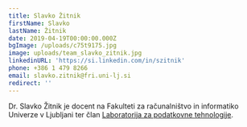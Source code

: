 ```yaml
---
title: Slavko Žitnik
firstName: Slavko
lastName: Žitnik
date: 2019-04-19T00:00:00.000Z
bgImage: /uploads/c75t9175.jpg
image: uploads/team_slavko_zitnik.jpg
linkedinURL: 'https://si.linkedin.com/in/szitnik'
phone: +386 1 479 8266
email: slavko.zitnik@fri.uni-lj.si
redirect: ''
---
```

Dr. Slavko Žitnik je docent na Fakulteti za računalništvo in informatiko Univerze v Ljubljani ter član [Laboratorija za podatkovne tehnologije](https://www.fri.uni-lj.si/sl/laboratorij/lpt).
